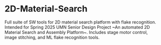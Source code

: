 # 2D-Material-Search
Full suite of SW tools for 2D material search platform with flake recognition. Intended for Spring 2025 UMN Senior Design Project  ~An automated 2D Material Search and Assembly Platform~. Includes stage motor control, image stitching, and ML flake recognition tools.
